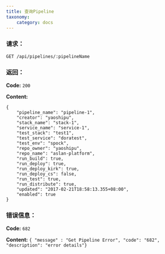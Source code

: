 ```yaml
---
title: 查询Pipeline
taxonomy:
    category: docs
---
```


### 请求：

    GET /api/pipelines/:pipelineName

### 返回：

**Code:** `200`

**Content:** 

```
{
    "pipeline_name": "pipeline-1",
    "creator": "yaoshipu",
    "stack_name": "stack-1",
    "service_name": "service-1",
    "test_stack": "test1",
    "test_service": "doratest",
    "test_env": "spock",
    "repo_owner": "yaoshipu",
    "repo_name": "aslan-platform",
    "run_build": true,
    "run_deploy": true,
    "run_deploy_kirk": true,
    "run_deploy_cs": false,
    "run_test": true,
    "run_distribute": true,
    "updated": "2017-02-21T18:58:13.355+08:00",
    "enabled": true
}
```	

### 错误信息：

**Code:** `682`

**Content:** `{ "message" : "Get Pipeline Error", "code": "682", "description": "error details"}`